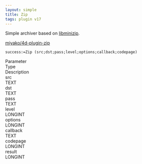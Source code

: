 ```yaml
---
layout: simple
title: Zip
tags: plugin v17
---
```


Simple archiver based on [libminizip](https://github.com/nmoinvaz/minizip).

<!--more-->

[miyako/4d-plugin-zip](https://github.com/miyako/4d-plugin-zip)

```
success:=Zip (src;dst;pass;level;options;callback;codepage)
```

<div class="grid">
  <div class="syntax-th cell cell--2">Parameter</div>
  <div class="syntax-th cell cell--2">Type</div>
  <div class="syntax-th cell cell--8">Description</div>
  <div class="syntax-td cell cell--2">src</div>
  <div class="syntax-td cell cell--2">TEXT</div>
  <div class="syntax-td cell cell--8"></div>  
  <div class="syntax-td cell cell--2">dst</div>
  <div class="syntax-td cell cell--2">TEXT</div>
  <div class="syntax-td cell cell--8"></div>  
  <div class="syntax-td cell cell--2">pass</div>
  <div class="syntax-td cell cell--2">TEXT</div>
  <div class="syntax-td cell cell--8"></div>  
  <div class="syntax-td cell cell--2">level</div>
  <div class="syntax-td cell cell--2">LONGINT</div>
  <div class="syntax-td cell cell--8"></div>  
  <div class="syntax-td cell cell--2">options</div>
  <div class="syntax-td cell cell--2">LONGINT</div>
  <div class="syntax-td cell cell--8"></div>    
  <div class="syntax-td cell cell--2">callback</div>
  <div class="syntax-td cell cell--2">TEXT</div>
  <div class="syntax-td cell cell--8"></div>   
  <div class="syntax-td cell cell--2">codepage</div>
  <div class="syntax-td cell cell--2">LONGINT</div>
  <div class="syntax-td cell cell--8"></div>
  <div class="syntax-td cell cell--2">result</div>
  <div class="syntax-td cell cell--2">LONGINT</div>
  <div class="syntax-td cell cell--8"></div>  
</div>
